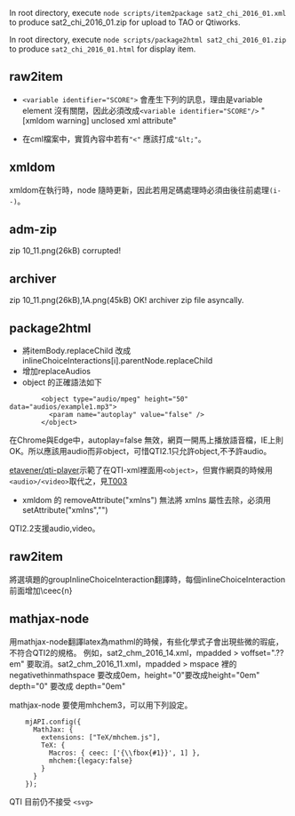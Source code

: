 In root directory, execute `node scripts/item2package sat2_chi_2016_01.xml`
to produce sat2\_chi\_2016_01.zip for upload to TAO or Qtiworks.

In root directory, execute `node scripts/package2html sat2_chi_2016_01.zip`
to produce `sat2_chi_2016_01.html` for display item.

## raw2item

* `<variable identifier="SCORE">` 會產生下列的訊息，理由是variable element 沒有關閉，因此必須改成`<variable identifier="SCORE"/>`
"[xmldom warning]        unclosed xml attribute"

* 在cml檔案中，實質內容中若有`"<"` 應該打成`"&lt;"`。

## xmldom
xmldom在執行時，node 隨時更新，因此若用足碼處理時必須由後往前處理`(i--)`。

## adm-zip
zip 10_11.png(26kB) corrupted!

## archiver 
zip 10_11.png(26kB),1A.png(45kB) OK!
archiver zip file asyncally.

## package2html
* 將itemBody.replaceChild 改成 inlineChoiceInteractions[i].parentNode.replaceChild
* 增加replaceAudios
* object 的正確語法如下
```
        <object type="audio/mpeg" height="50" data="audios/example1.mp3">
          <param name="autoplay" value="false" />
        </object>
```
在Chrome與Edge中，autoplay=false 無效，網頁一開馬上播放語音檔，IE上則OK。所以應該用audio而非object，可惜QTI2.1只允許object,不予許audio。

[etavener/qti-player](https://github.com/etavener/qti-player)示範了在QTI-xml裡面用`<object>`，但實作網頁的時候用`<audio>/<video>`取代之，見[T003](http://www.ewantavener.co.uk/demo/qti-player/app/index.html?id=T003)

* xmldom 的 removeAttribute("xmlns") 無法將 xmlns 屬性去除，必須用setAttribute("xmlns","")

QTI2.2支援audio,video。

## raw2item
將選填題的groupInlineChoiceInteraction翻譯時，每個inlineChoiceInteraction前面增加\ceec{n}

## mathjax-node
用mathjax-node翻譯latex為mathml的時候，有些化學式子會出現些微的瑕疵，不符合QTI2的規格。
例如，sat2_chm_2016_14.xml，mpadded > voffset=".??em" 要取消。sat2_chm_2016_11.xml，mpadded > mspace 裡的 negativethinmathspace 要改成0em，height="0"要改成height="0em" depth="0" 要改成  depth="0em"

mathjax-node 要使用mhchem3，可以用下列設定。
```
    mjAPI.config({
      MathJax: {
        extensions: ["TeX/mhchem.js"],
        TeX: {
          Macros: { ceec: ['{\\fbox{#1}}', 1] },
          mhchem:{legacy:false}
        }
      }
    });
```

QTI 目前仍不接受 `<svg>`